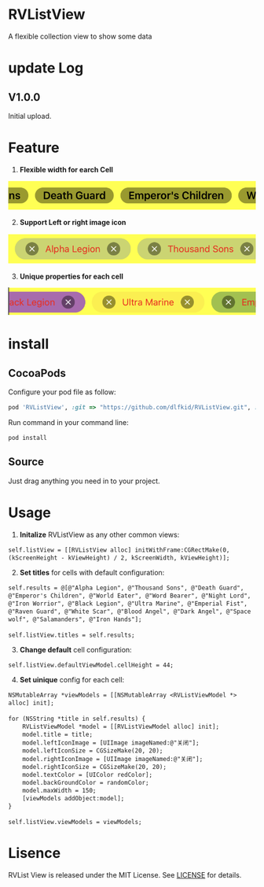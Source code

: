 # RVListView
A flexible collection view to show some data



# update Log

## V1.0.0

Initial upload.



# Feature

1. **Flexible width for earch Cell**

![pic1](Pics/pic1.png)

2. **Support Left or right image icon**

![pic2](Pics/pic2.png)

3. **Unique properties for each cell**

![pic3](Pics/pic3.png)



# install 

## CocoaPods

Configure your pod file as follow:

````ruby
pod 'RVListView', :git => "https://github.com/dlfkid/RVListView.git", :tag => "1.0.0"
````

Run command in your command line:

````
pod install
````

## Source

Just drag anything you need in to your project.



# Usage

1. **Initalize** RVListView as any other common views:

````objc
self.listView = [[RVListView alloc] initWithFrame:CGRectMake(0, (kScreenHeight - kViewHeight) / 2, kScreenWidth, kViewHeight)];
````

2. **Set titles** for cells with default configuration:

````objc
self.results = @[@"Alpha Legion", @"Thousand Sons", @"Death Guard", @"Emperor's Children", @"World Eater", @"Word Bearer", @"Night Lord", @"Iron Worrior", @"Black Legion", @"Ultra Marine", @"Emperial Fist", @"Raven Guard", @"White Scar", @"Blood Angel", @"Dark Angel", @"Space wolf", @"Salamanders", @"Iron Hands"];

self.listView.titles = self.results;
````

3. **Change default** cell configuration:

````objc
self.listView.defaultViewModel.cellHeight = 44;
````

4. **Set uinique** config for each cell:

````objc
NSMutableArray *viewModels = [[NSMutableArray <RVListViewModel *> alloc] init];
    
for (NSString *title in self.results) {
    RVListViewModel *model = [[RVListViewModel alloc] init];
    model.title = title;
    model.leftIconImage = [UIImage imageNamed:@"关闭"];
    model.leftIconSize = CGSizeMake(20, 20);
    model.rightIconImage = [UIImage imageNamed:@"关闭"];
    model.rightIconSize = CGSizeMake(20, 20);
    model.textColor = [UIColor redColor];
    model.backGroundColor = randomColor;
    model.maxWidth = 150;
    [viewModels addObject:model];
}
    
self.listView.viewModels = viewModels;
````



# Lisence

RVList View is released under the MIT License. See [LICENSE](LICENSE) for details.

